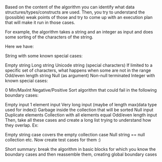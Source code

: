 Based on the content of the algorithm you can identify what data structures/types/constructs are used. Then, you try to understand the (possible) weak points of those and try to come up with an execution plan that will make it run in those cases.

For example, the algorithm takes a string and an integer as input and does some sorting of the characters of the string.

Here we have:

String with some known special cases:

Empty string
Long string
Unicode string (special characters)
If limited to a specific set of characters, what happens when some are not in the range
Odd/even length string
Null (as argument)
Non-null terminated
Integer with known special cases:

0
Min/MaxInt
Negative/Positive
Sort algorithm that could fail in the following boundary cases:

Empty input
1 element input
Very long input (maybe of length max(data type used for index))
Garbage inside the collection that will be sorted
Null input
Duplicate elements
Collection with all elements equal
Odd/even length input
Then, take all these cases and create a long list trying to understand how they overlap. Ex:

Empty string case covers the empty collection case
Null string == null collection
etc.
Now create test cases for them :)

Short summary: break the algorithm in basic blocks for which you know the boundary cases and then reassemble them, creating global boundary cases

